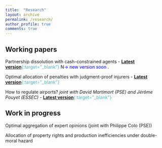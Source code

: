 ```yaml
---
title:  "Research"
layout: archive
permalink: /research/
author_profile: true
comments: true
---
```


## Working papers


Partnership dissolution with cash-constrained agents - <span style="color:#4CB1BD;">[**Latest version**](https://papers.ssrn.com/sol3/papers.cfm?abstract_id=3939829){:target="_blank"}</span>
 N<span style="color:blue">-> new version soon </span>.

Optimal allocation of penalties with judgment-proof injurers - <span style="color:#4CB1BD;">[**Latest version**](../files/allocation_penalties_pommey.pdf){:target="_blank"}</span>

How to regulate airports? *joint with David Martimort (PSE) and Jérôme Pouyet (ESSEC)* - <span style="color:#4CB1BD;">[**Latest version**](https://hal.archives-ouvertes.fr/hal-03328394/document){:target="_blank"}</span>

## Work in progress

Optimal aggregation of expert opinions (joint with Philippe Colo (PSE))

Allocation of property rights and production inefficiencies under double-moral hazard

